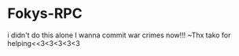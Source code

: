 # Fokys-RPC
i didn't do this alone
I wanna commit war crimes now!!!
~Thx tako for helping<<3<3<3<3<3
